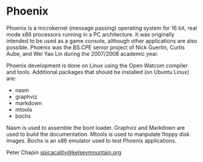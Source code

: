 Phoenix
=======

Phoenix is a microkernel (message passing) operating system for 16 bit, real mode x86 processors
running in a PC architecture. It was originally intended to be used as a game console, although
other applications are also possible. Phoenix was the BS.CPE senior project of Nick Guertin,
Curtis Aube, and Wei Yao Lin during the 2007/2008 academic year.

Phoenix development is done on Linux using the Open Watcom compiler and tools. Additional
packages that should be installed (on Ubuntu Linux) are:

+ nasm
+ graphviz
+ markdown
+ mtools
+ bochs

Nasm is used to assemble the boot loader. Graphviz and Markdown are used to build the
documentation. Mtools is used to manpulate floppy disk images. Bochs is an x86 emulator used to
test Phoenix applications.

Peter Chapin
spicacality@kelseymountain.org

